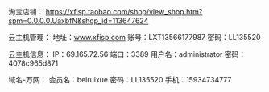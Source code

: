 淘宝店铺：
https://xfisp.taobao.com/shop/view_shop.htm?spm=0.0.0.0.UaxbfN&shop_id=113647624

云主机管理：
地址：www.xfisp.com
账号：LXT13566177987
密码：LL135520


云主机信息：
IP：69.165.72.56
端口：3389
用户名：administrator
密码：4078c965d871

域名-万网：
会员名：beiruixue
密码：LL135520
手机：15934734777

